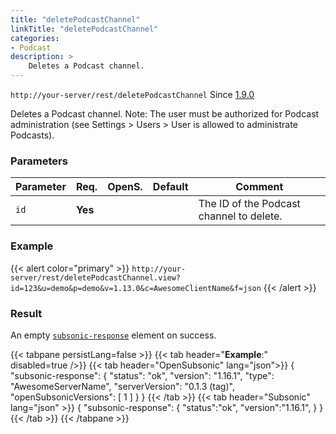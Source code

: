 ```yaml
---
title: "deletePodcastChannel"
linkTitle: "deletePodcastChannel"
categories:
- Podcast
description: >
    Deletes a Podcast channel.
---
```


`http://your-server/rest/deletePodcastChannel` Since [1.9.0](../../subsonic-versions)

Deletes a Podcast channel. Note: The user must be authorized for Podcast administration (see Settings > Users > User is allowed to administrate Podcasts).

### Parameters

| Parameter | Req. | OpenS. | Default | Comment |
| --- | --- | --- | --- | --- |
| `id` | **Yes** |  |    | The ID of the Podcast channel to delete. |

### Example

{{< alert color="primary" >}} `http://your-server/rest/deletePodcastChannel.view?id=123&u=demo&p=demo&v=1.13.0&c=AwesomeClientName&f=json` {{< /alert >}}

### Result

An empty [`subsonic-response`](../../responses/subsonic-response) element on success.

{{< tabpane persistLang=false >}}
{{< tab header="**Example**:" disabled=true />}}
{{< tab header="OpenSubsonic" lang="json">}}
{
  "subsonic-response": {
    "status": "ok",
    "version": "1.16.1",
    "type": "AwesomeServerName",
    "serverVersion": "0.1.3 (tag)",
    "openSubsonicVersions": [
      1
    ]
  }
}
{{< /tab >}}
{{< tab header="Subsonic" lang="json" >}}
{
  "subsonic-response": {
    "status":"ok",
    "version":"1.16.1",
  }
}
{{< /tab >}}
{{< /tabpane >}}
